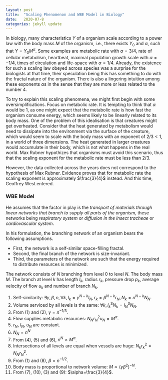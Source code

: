 ```yaml
---
layout: post
title:  "Scaling Phenomenon and WBE Model in Biology"
date:   2020-07-8
categories: jekyll update
---
```

In biology, many characteristics $Y$ of a organism scale according to a power law with the body mass $M$ of the organism, i.e., there exists $Y_0$ and $\alpha$, such that $Y=Y_0M^\alpha$. Some examples are metabolic rate with $\alpha=3/4$, rate of cellular metabolism, heartbeat, maximal population growth scale with $\alpha=-1/4$, times of circulation and life-space with $\alpha=1/4$. Already, the existence for such a scaling law obeyed across species was a surprise for the biologists at that time, their speculation being this has something to do with the fractal nature of the organism. There is also a lingering intuition among these exponents $\alpha$s in the sense that they are more or less related to the number $4$. 



To try to explain this scaling phenomena, we might first begin with some oversimplifications. Focus on metabolic rate. It is tempting to think that $\alpha$ would be $1$, as one might expect that the metabolic rate is how fast the organism consume energy, which seems likely to be linearly related to its body mass. One of the problem of this idealisation is that creatures might get overheated. Consider that the heat generated by metabolism would need to dissipate into the environment via the surface of the creature, which would seem to scale with the body mass with an exponent of $2/3<1$, in a world of three dimensions. The heat generated in larger creatures would accumulate in their body, which is not what happens in the real world. Max Rubner hypothizes that organisms must avoid this scenario, thus that the scaling exponent for the metabolic rate must be less than $2/3$.



However, the data collected across the years does not correspond to the hypothesis of Max Rubner. Evidence proves that for metabolic rate the scaling exponent is approximately $\frac{3}{4}$ instead. And this time, Geoffrey West entered.



### WBE Model

He assumes that the factor in play is the *transport of materials through linear networks that branch to supply all parts of the organism*, these networks being *respiratory system* or *diffusion in the insect tracheae* or *cardiovascular system*.



In his formulation, the branching network of an organism bears the following assumptions. 

- First, the network is a self-similar space-filling fractal. 
- Second, the final branch of the network is size-invariant.
- Third, the parameters of the network are such that the energy required to distribute resources is minimized.



The network consists of $N$ branching from level $0$ to level $N$. The body mass $M$. The branch at level $k$ has length $l_k$, radius $r_k$, pressure drop $p_k$, average velocity of flow $u_k$ and number of branch $N_k$.

1. Self-similarity: $\exists\gamma,\beta,n,\forall k, l_k=\gamma^{N-k}l_N,r_k=\beta^{N-k}r_N,N_k=n^{N-k}N_N$.
2. Volume serviced by all levels is the same: $\forall k,l_k^3N_k=l_N^3N_N$.
3. From (1) and (2), $\gamma=n^{-1/3}$.
4. Flow supplies metabolic resources: $N_Nr_N^2u_N=M^\alpha$.
5. $r_N$, $l_N$, $u_N$ are constant.
6. $N_N=n^N$
7. From (4), (5) and (6), $n^N\propto M^\alpha$.
8. Intersections of all levels are equal when vessels are huge: $N_kr_k^2=N_Nr_N^2$.
9. From (1) and (8), $\beta=n^{-1/2}$.
10. Body mass is proportional to network volume: $M\propto(\gamma\beta^2)^{-N}$.
11. From (7), (10), (3) and (9): $\alpha=\frac{3}{4}$.